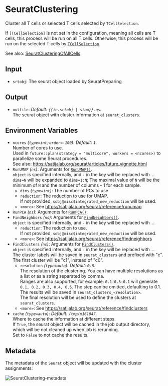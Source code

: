 # SeuratClustering

Cluster all T cells or selected T cells selected by `TCellSelection`.

If `[TCellSelection]` is not set in the configuration, meaning
all cells are T cells, this process will be run on all T cells. Otherwise,
this process will be run on the selected T cells by
[`TCellSelection`](./TCellSelection.md).<br />

See also: [SeuratClusteringOfAllCells](./SeuratClusteringOfAllCells.md).<br />

## Input

- `srtobj`:
    The seurat object loaded by SeuratPreparing

## Output

- `outfile`: *Default: `{{in.srtobj | stem}}.qs`*. <br />
    The seurat object with cluster information at `seurat_clusters`.<br />

## Environment Variables

- `ncores` *(`type=int;order=-100`)*: *Default: `1`*. <br />
    Number of cores to use.<br />
    Used in `future::plan(strategy = "multicore", workers = <ncores>)`
    to parallelize some Seurat procedures.<br />
    See also: <https://satijalab.org/seurat/articles/future_vignette.html>
- `RunUMAP` *(`ns`)*:
    Arguments for [`RunUMAP()`](https://satijalab.org/seurat/reference/runumap).<br />
    `object` is specified internally, and `-` in the key will be replaced with `.`.<br />
    `dims=N` will be expanded to `dims=1:N`; The maximal value of `N` will be the minimum of `N` and the number of columns - 1 for each sample.<br />
    - `dims` *(`type=int`)*:
        The number of PCs to use
    - `reduction`:
        The reduction to use for UMAP.<br />
        If not provided, `sobj@misc$integrated_new_reduction` will be used.<br />
    - `<more>`:
        See <https://satijalab.org/seurat/reference/runumap>
- `RunPCA` *(`ns`)*:
    Arguments for [`RunPCA()`](https://satijalab.org/seurat/reference/runpca).<br />
- `FindNeighbors` *(`ns`)*:
    Arguments for [`FindNeighbors()`](https://satijalab.org/seurat/reference/findneighbors).<br />
    `object` is specified internally, and `-` in the key will be replaced with `.`.<br />
    - `reduction`:
        The reduction to use.<br />
        If not provided, `sobj@misc$integrated_new_reduction` will be used.<br />
    - `<more>`:
        See <https://satijalab.org/seurat/reference/findneighbors>
- `FindClusters` *(`ns`)*:
    Arguments for [`FindClusters()`](https://satijalab.org/seurat/reference/findclusters).<br />
    `object` is specified internally, and `-` in the key will be replaced with `.`.<br />
    The cluster labels will be saved in `seurat_clusters` and prefixed with "c".<br />
    The first cluster will be "c1", instead of "c0".<br />
    - `resolution` *(`type=auto`)*: *Default: `0.8`*. <br />
        The resolution of the clustering. You can have multiple resolutions as a list or as a string separated by comma.<br />
        Ranges are also supported, for example: `0.1:0.5:0.1` will generate `0.1, 0.2, 0.3, 0.4, 0.5`. The step can be omitted, defaulting to 0.1.<br />
        The results will be saved in `seurat_clusters_<resolution>`.<br />
        The final resolution will be used to define the clusters at `seurat_clusters`.<br />
    - `<more>`:
        See <https://satijalab.org/seurat/reference/findclusters>
- `cache` *(`type=auto`)*: *Default: `/tmp/m161047`*. <br />
    Where to cache the information at different steps.<br />
    If `True`, the seurat object will be cached in the job output directory, which will be not cleaned up when job is rerunning.<br />
    Set to `False` to not cache the results.<br />

## Metadata

The metadata of the `Seurat` object will be updated with the cluster
assignments:<br />

![SeuratClustering-metadata](../..//processes/images/SeuratClustering-metadata.png)

